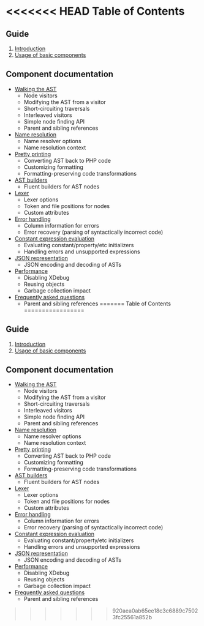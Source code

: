 <<<<<<< HEAD
Table of Contents
=================

Guide
-----

  1. [Introduction](0_Introduction.markdown)
  2. [Usage of basic components](2_Usage_of_basic_components.markdown)

Component documentation
-----------------------

  * [Walking the AST](component/Walking_the_AST.markdown)
    * Node visitors
    * Modifying the AST from a visitor
    * Short-circuiting traversals
    * Interleaved visitors
    * Simple node finding API
    * Parent and sibling references
  * [Name resolution](component/Name_resolution.markdown)
    * Name resolver options
    * Name resolution context
  * [Pretty printing](component/Pretty_printing.markdown)
    * Converting AST back to PHP code
    * Customizing formatting
    * Formatting-preserving code transformations
  * [AST builders](component/AST_builders.markdown)
    * Fluent builders for AST nodes
  * [Lexer](component/Lexer.markdown)
    * Lexer options
    * Token and file positions for nodes
    * Custom attributes
  * [Error handling](component/Error_handling.markdown)
    * Column information for errors
    * Error recovery (parsing of syntactically incorrect code)
  * [Constant expression evaluation](component/Constant_expression_evaluation.markdown)
    * Evaluating constant/property/etc initializers
    * Handling errors and unsupported expressions
  * [JSON representation](component/JSON_representation.markdown)
    * JSON encoding and decoding of ASTs
  * [Performance](component/Performance.markdown)
    * Disabling XDebug
    * Reusing objects
    * Garbage collection impact
  * [Frequently asked questions](component/FAQ.markdown)
    * Parent and sibling references
=======
Table of Contents
=================

Guide
-----

  1. [Introduction](0_Introduction.markdown)
  2. [Usage of basic components](2_Usage_of_basic_components.markdown)

Component documentation
-----------------------

  * [Walking the AST](component/Walking_the_AST.markdown)
    * Node visitors
    * Modifying the AST from a visitor
    * Short-circuiting traversals
    * Interleaved visitors
    * Simple node finding API
    * Parent and sibling references
  * [Name resolution](component/Name_resolution.markdown)
    * Name resolver options
    * Name resolution context
  * [Pretty printing](component/Pretty_printing.markdown)
    * Converting AST back to PHP code
    * Customizing formatting
    * Formatting-preserving code transformations
  * [AST builders](component/AST_builders.markdown)
    * Fluent builders for AST nodes
  * [Lexer](component/Lexer.markdown)
    * Lexer options
    * Token and file positions for nodes
    * Custom attributes
  * [Error handling](component/Error_handling.markdown)
    * Column information for errors
    * Error recovery (parsing of syntactically incorrect code)
  * [Constant expression evaluation](component/Constant_expression_evaluation.markdown)
    * Evaluating constant/property/etc initializers
    * Handling errors and unsupported expressions
  * [JSON representation](component/JSON_representation.markdown)
    * JSON encoding and decoding of ASTs
  * [Performance](component/Performance.markdown)
    * Disabling XDebug
    * Reusing objects
    * Garbage collection impact
  * [Frequently asked questions](component/FAQ.markdown)
    * Parent and sibling references
>>>>>>> 920aea0ab65ee18c3c6889c75023fc25561a852b
